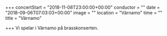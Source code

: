 +++
concertStart = "2018-11-08T23:00:00+00:00"
conductor = ""
date = "2018-09-06T07:03:03+00:00"
image = ""
location = "Värnamo"
time = ""
title = "Värnamo"

+++
Vi spelar i Värnamo på brasskonserten.
